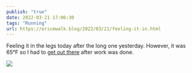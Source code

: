 ```yaml
---
publish: "true"
date: 2022-03-21 17:06:30
tags: "Running"
url: https://ericmwalk.blog/2022/03/21/feeling-it-in.html
---
```


Feeling it in the legs today after the long one yesterday. However, it was 65°F so I had to [get out there](http://www.strava.com/activities/6861442227) after work was done.


![](https://ericmwalk.blog/uploads/2022/7937261763.jpg)